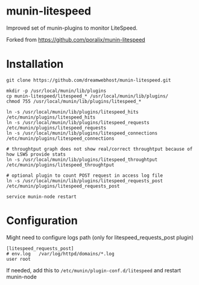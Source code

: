 # munin-litespeed

Improved set of munin-plugins to monitor LiteSpeed.

Forked from https://github.com/poralix/munin-litespeed


# Installation

```
git clone https://github.com/dreamwebhost/munin-litespeed.git

mkdir -p /usr/local/munin/lib/plugins
cp munin-litespeed/litespeed_* /usr/local/munin/lib/plugins/
chmod 755 /usr/local/munin/lib/plugins/litespeed_*

ln -s /usr/local/munin/lib/plugins/litespeed_hits /etc/munin/plugins/litespeed_hits
ln -s /usr/local/munin/lib/plugins/litespeed_requests /etc/munin/plugins/litespeed_requests
ln -s /usr/local/munin/lib/plugins/litespeed_connections  /etc/munin/plugins/litespeed_connections

# throughtput graph does not show real/correct throughtput because of how LSWS provide stats
ln -s /usr/local/munin/lib/plugins/litespeed_throughtput /etc/munin/plugins/litespeed_throughtput

# optional plugin to count POST request in access log file
ln -s /usr/local/munin/lib/plugins/litespeed_requests_post /etc/munin/plugins/litespeed_requests_post

service munin-node restart
```

# Configuration

Might need to configure logs path (only for litespeed_requests_post plugin)

```
[litespeed_requests_post]
# env.log   /var/log/httpd/domains/*.log
user root
```

If needed, add this to `/etc/munin/plugin-conf.d/litespeed` and restart munin-node
